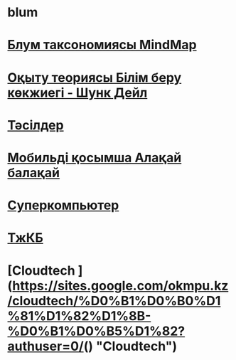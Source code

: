 # blum
# [Блум таксономиясы MindMap](index.svg "Mindmap") <br>
# [Оқыту теориясы Білім беру көкжиегі - Шунк Дейл](Dale_Schunk.svg "Mindmap")
# [Тәсілдер](info.svg "Mindmap")
# [Мобильді қосымша Алақай балақай](mobile_app.svg "Mindmap")
# [Суперкомпьютер ](super.html "Суперкомпьютер")
# [ТжКБ ](index_h5p.html "Лекция")
# [Cloudtech ](<https://sites.google.com/okmpu.kz/cloudtech/%D0%B1%D0%B0%D1%81%D1%82%D1%8B-%D0%B1%D0%B5%D1%82?authuser=0/>() "Cloudtech")

